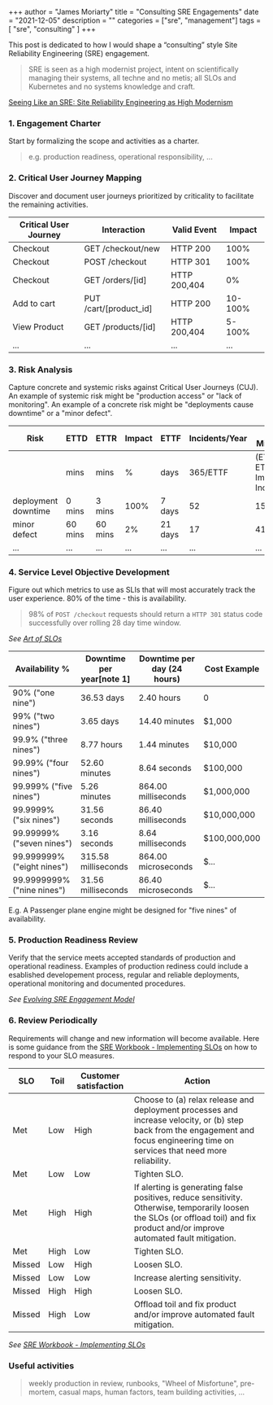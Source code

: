+++
author = "James Moriarty"
title = "Consulting SRE Engagements"
date = "2021-12-05"
description = ""
categories = ["sre", "management"]
tags = [
  "sre",
  "consulting"
]
+++

This post is dedicated to how I would shape a “consulting” style Site Reliability Engineering (SRE) engagement.

>  SRE is seen as a high modernist project, intent on scientifically managing their systems, all techne and no metis; all SLOs and Kubernetes and no systems knowledge and craft.

[Seeing Like an SRE: Site Reliability Engineering as High Modernism](https://www.usenix.org/publications/loginonline/seeing-sre-site-reliability-engineering-high-modernism)

### 1. Engagement Charter

Start by formalizing the scope and activities as a charter.
> e.g. production readiness, operational responsibility, ...

### 2. Critical User Journey Mapping

Discover and document user journeys prioritized by criticality to facilitate the remaining activities.


| Critical User Journey | Interaction | Valid Event | Impact |
| --------------------- | ----------- | ----------- | ------ |
| Checkout              | GET /checkout/new | HTTP 200 | 100% |
| Checkout              | POST /checkout | HTTP 301 | 100% |
| Checkout              | GET /orders/[id] | HTTP 200,404 | 0% |
| Add to cart           | PUT /cart/[product_id] | HTTP 200 | 10-100% |
| View Product          | GET /products/[id] | HTTP 200,404 | 5-100% |
| ... | ... | ... | ... |

### 3. Risk Analysis

Capture concrete and systemic risks against Critical User Journeys (CUJ). An example of systemic risk might be "production access" or "lack of monitoring". An example of a concrete risk might be "deployments cause downtime" or a "minor defect".

| Risk | ETTD | ETTR | Impact | ETTF | Incidents/Year | Bad Minutes/Year               |
|------|------|------|----------|------|----------------|--------------------------------|
|      | mins | mins | %        | days | 365/ETTF       | (ETTD + ETTR) * Impact * Incidents/Year |
| deployment downtime |  0 mins |  3 mins | 100% |  7 days | 52 | 156 mins |
| minor defect        | 60 mins | 60 mins |   2% | 21 days | 17 |  41 mins |
|...|...|...|...|...|...|...|

### 4. Service Level Objective Development

Figure out which metrics to use as SLIs that will most accurately track the user experience. 80% of the time - this is availability.

> 98% of `POST /checkout` requests should return a `HTTP 301` status code successfully over rolling 28 day time window.

_See [Art of SLOs](https://sre.google/resources/practices-and-processes/art-of-slos/)_

| Availability %                    | Downtime per year[note 1] | Downtime per day (24 hours) | Cost Example |
|-----------------------------------|---------------------------|-----------------------------|--------------|
| 90% ("one nine")                  | 36.53 days                | 2.40 hours                  |            0 |
| 99% ("two nines")                 | 3.65 days                 | 14.40 minutes               |       $1,000 |
| 99.9% ("three nines")             | 8.77 hours                | 1.44 minutes                |      $10,000 |
| 99.99% ("four nines")             | 52.60 minutes             | 8.64 seconds                |     $100,000 |
| 99.999% ("five nines")            | 5.26 minutes              | 864.00 milliseconds         |   $1,000,000 |
| 99.9999% ("six nines")            | 31.56 seconds             | 86.40 milliseconds          |  $10,000,000 |
| 99.99999% ("seven nines")         | 3.16 seconds              | 8.64 milliseconds           | $100,000,000 |
| 99.999999% ("eight nines")        | 315.58 milliseconds       | 864.00 microseconds         | $...         |
| 99.9999999% ("nine nines")        | 31.56 milliseconds        | 86.40 microseconds          | $...         |

E.g. A Passenger plane engine might be designed for "five nines" of availability. 

### 5. Production Readiness Review

Verify that the service meets accepted standards of production and operational readiness. Examples of production rediness could include a esablished developement process, regular and reliable deployments, operational monitoring and documented procedures. 

_See [Evolving SRE Engagement Model](https://sre.google/sre-book/evolving-sre-engagement-model/)_

### 6. Review Periodically

Requirements will change and new information will become available. Here is some guidance from the [SRE Workbook - Implementing SLOs](https://sre.google/workbook/implementing-slos/) on how to respond to your SLO measures.

| SLO |	Toil |	Customer satisfaction |	Action |
| --- | ---- | ---------------------- | ------ |
| Met | Low | High | Choose to (a) relax release and deployment processes and increase velocity, or (b) step back from the engagement and focus engineering time on services that need more reliability. |
| Met | Low |Low |Tighten SLO. |
| Met | High | High | If alerting is generating false positives, reduce sensitivity. Otherwise, temporarily loosen the SLOs (or offload toil) and fix product and/or improve automated fault mitigation. |
| Met | High | Low | Tighten SLO. |
| Missed | Low | High | Loosen SLO. |
| Missed | Low | Low | Increase alerting sensitivity. |
| Missed | High | High | Loosen SLO. |
| Missed | High | Low | Offload toil and fix product and/or improve automated fault mitigation. |

_See [SRE Workbook - Implementing SLOs](https://sre.google/workbook/implementing-slos/)_

### Useful activities

> weekly production in review, runbooks, "Wheel of Misfortune", pre-mortem, casual maps, human factors, team building activities, ...
